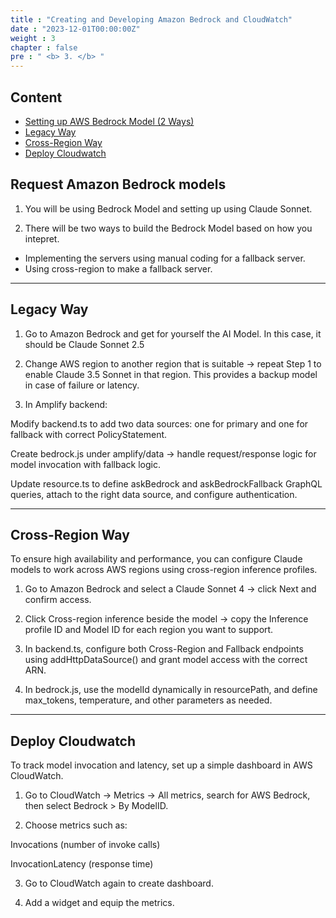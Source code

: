 ```yaml
---
title : "Creating and Developing Amazon Bedrock and CloudWatch"
date : "2023-12-01T00:00:00Z"
weight : 3
chapter : false
pre : " <b> 3. </b> "
---
```


## Content
- [Setting up AWS Bedrock Model (2 Ways)](#setting-up-aws-bedrock-mode)
- [Legacy Way](#legacy-way)
- [Cross-Region Way](#cross-region-way)
- [Deploy Cloudwatch](#deploy-cloudwatch)

## Request Amazon Bedrock models

1. You will be using Bedrock Model and setting up using Claude Sonnet. 

2. There will be two ways to build the Bedrock Model based on how you intepret. 

- Implementing the servers using manual coding for a fallback server.
- Using cross-region to make a fallback server. 

---

## Legacy Way

1. Go to Amazon Bedrock and get for yourself the AI Model. In this case, it should be Claude Sonnet 2.5

2. Change AWS region to another region that is suitable → repeat Step 1 to enable Claude 3.5 Sonnet in that region. This provides a backup model in case of failure or latency.

3. In Amplify backend:

Modify backend.ts to add two data sources: one for primary and one for fallback with correct PolicyStatement.

Create bedrock.js under amplify/data → handle request/response logic for model invocation with fallback logic.

Update resource.ts to define askBedrock and askBedrockFallback GraphQL queries, attach to the right data source, and configure authentication.

---

## Cross-Region Way

To ensure high availability and performance, you can configure Claude models to work across AWS regions using cross-region inference profiles.

1. Go to Amazon Bedrock and select a Claude Sonnet 4 → click Next and confirm access.

2. Click Cross-region inference beside the model → copy the Inference profile ID and Model ID for each region you want to support.

3. In backend.ts, configure both Cross-Region and Fallback endpoints using addHttpDataSource() and grant model access with the correct ARN.

4. In bedrock.js, use the modelId dynamically in resourcePath, and define max_tokens, temperature, and other parameters as needed.

---

## Deploy Cloudwatch

To track model invocation and latency, set up a simple dashboard in AWS CloudWatch.

1. Go to CloudWatch → Metrics → All metrics, search for AWS Bedrock, then select Bedrock > By ModelID.

2. Choose metrics such as:

Invocations (number of invoke calls)

InvocationLatency (response time)

3. Go to CloudWatch again to create dashboard.

4. Add a widget and equip the metrics.
